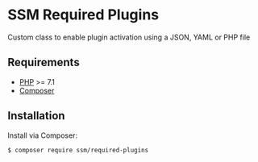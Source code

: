 # SSM Required Plugins

Custom class to enable plugin activation using a JSON, YAML or PHP file

## Requirements

- [PHP](https://secure.php.net/manual/en/install.php) >= 7.1
- [Composer](https://getcomposer.org/download/)

## Installation

Install via Composer:

```bash
$ composer require ssm/required-plugins
```